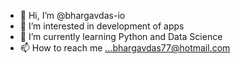 - 👋 Hi, I’m @bhargavdas-io
- 👀 I’m interested in development of apps
- 🌱 I’m currently learning Python and Data Science
- 📫 How to reach me ...bhargavdas77@hotmail.com

<!---
bhargavdas-io/bhargavdas-io is a ✨ special ✨ repository because its `README.md` (this file) appears on your GitHub profile.
You can click the Preview link to take a look at your changes.
--->
